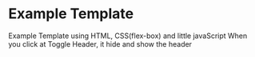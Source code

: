 # Example Template

Example Template using HTML, CSS(flex-box) and little javaScript
When you click at Toggle Header, it hide and show the header
